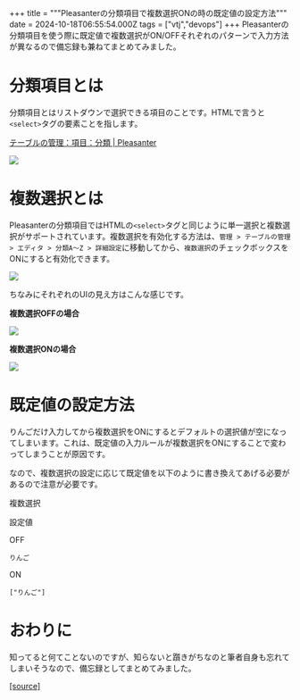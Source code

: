 +++
title = """Pleasanterの分類項目で複数選択ONの時の既定値の設定方法"""
date = 2024-10-18T06:55:54.000Z
tags = ["vtj","devops"]
+++
Pleasanterの分類項目を使う際に既定値で複数選択がON/OFFそれぞれのパターンで入力方法が異なるので備忘録も兼ねてまとめてみました。

分類項目とは
======

分類項目とはリストダウンで選択できる項目のことです。HTMLで言うと`<select>`タグの要素ことを指します。

[テーブルの管理：項目：分類 | Pleasanter](https://pleasanter.org/ja/manual/table-management-class)

![](https://cdn-ak.f.st-hatena.com/images/fotolife/v/virtualtech/20241018/20241018155555.png)

複数選択とは
======

Pleasanterの分類項目ではHTMLの`<select>`タグと同じように単一選択と複数選択がサポートされています。複数選択を有効化する方法は、`管理 > テーブルの管理 > エディタ > 分類A〜Z > 詳細設定`に移動してから、`複数選択`のチェックボックスをONにすると有効化できます。

![](https://cdn-ak.f.st-hatena.com/images/fotolife/v/virtualtech/20241018/20241018155557.png)

ちなみにそれぞれのUIの見え方はこんな感じです。

**複数選択OFFの場合**

![](https://cdn-ak.f.st-hatena.com/images/fotolife/v/virtualtech/20241018/20241018155601.png)

**複数選択ONの場合**

![](https://cdn-ak.f.st-hatena.com/images/fotolife/v/virtualtech/20241018/20241018155604.png)

既定値の設定方法
========

りんごだけ入力してから複数選択をONにするとデフォルトの選択値が空になってしまいます。これは、既定値の入力ルールが複数選択をONにすることで変わってしまうことが原因です。

なので、複数選択の設定に応じて既定値を以下のように書き換えてあげる必要があるので注意が必要です。

複数選択

設定値

OFF

`りんご`

ON

`["りんご"]`

おわりに
====

知ってると何てことないのですが、知らないと躓きがちなのと筆者自身も忘れてしまいそうなので、備忘録としてまとめてみました。

[[source]](https://devops-blog.virtualtech.jp/entry/20241018/1729234554)
